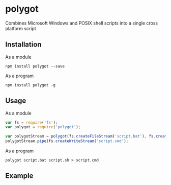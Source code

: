 # polygot
Combines Microsoft Windows and POSIX shell scripts into a single cross platform script

## Installation
As a module
```shell
npm install polygot --save
```

As a program
```shell
npm install polygot -g
```

## Usage
As a module
```js
var fs = require('fs');
var polygot = require('polygot');

var polygotStream = polygot(fs.createFileStream('script.bat'), fs.createFileStream('script.sh'));
polygotStream.pipe(fs.createWriteStream('script.cmd');
```

As a program
```shell
polygot script.bat script.sh > script.cmd
```

## Example
